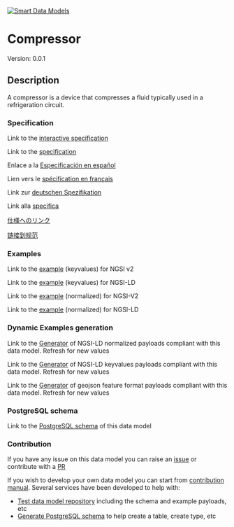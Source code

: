 [![Smart Data Models](https://smartdatamodels.org/wp-content/uploads/2022/01/SmartDataModels_logo.png "Logo")](https://smartdatamodels.org)
# Compressor
Version: 0.0.1

## Description 

A compressor is a device that compresses a fluid typically used in a refrigeration circuit.
### Specification

Link to the [interactive specification](https://swagger.lab.fiware.org/?url=https://smart-data-models.github.io/dataModel.S4BLDG/Compressor/swagger.yaml)

Link to the [specification](https://github.com/smart-data-models/dataModel.S4BLDG/blob/master/Compressor/doc/spec.md)

Enlace a la [Especificación en español](https://github.com/smart-data-models/dataModel.S4BLDG/blob/master/Compressor/doc/spec_ES.md)

Lien vers le [spécification en français](https://github.com/smart-data-models/dataModel.S4BLDG/blob/master/Compressor/doc/spec_FR.md)

Link zur [deutschen Spezifikation](https://github.com/smart-data-models/dataModel.S4BLDG/blob/master/Compressor/doc/spec_DE.md)

Link alla [specifica](https://github.com/smart-data-models/dataModel.S4BLDG/blob/master/Compressor/doc/spec_IT.md)

[仕様へのリンク](https://github.com/smart-data-models/dataModel.S4BLDG/blob/master/Compressor/doc/spec_JA.md)

[链接到规范](https://github.com/smart-data-models/dataModel.S4BLDG/blob/master/Compressor/doc/spec_ZH.md)
### Examples

Link to the [example](https://smart-data-models.github.io/dataModel.S4BLDG/Compressor/examples/example.json) (keyvalues) for NGSI v2

Link to the [example](https://smart-data-models.github.io/dataModel.S4BLDG/Compressor/examples/example.jsonld) (keyvalues) for NGSI-LD

Link to the [example](https://smart-data-models.github.io/dataModel.S4BLDG/Compressor/examples/example-normalized.json) (normalized) for NGSI-V2

Link to the [example](https://smart-data-models.github.io/dataModel.S4BLDG/Compressor/examples/example-normalized.jsonld) (normalized) for NGSI-LD
### Dynamic Examples generation

Link to the [Generator](https://smartdatamodels.org/extra/ngsi-ld_generator.php?schemaUrl=https://raw.githubusercontent.com/smart-data-models/dataModel.S4BLDG/master/Compressor/schema.json&email=info@smartdatamodels.org) of NGSI-LD normalized payloads compliant with this data model. Refresh for new values

Link to the [Generator](https://smartdatamodels.org/extra/ngsi-ld_generator_keyvalues.php?schemaUrl=https://raw.githubusercontent.com/smart-data-models/dataModel.S4BLDG/master/Compressor/schema.json&email=info@smartdatamodels.org) of NGSI-LD keyvalues payloads compliant with this data model. Refresh for new values

Link to the [Generator](https://smartdatamodels.org/extra/geojson_features_generator.php?schemaUrl=https://raw.githubusercontent.com/smart-data-models/dataModel.S4BLDG/master/Compressor/schema.json&email=info@smartdatamodels.org) of geojson feature format payloads compliant with this data model. Refresh for new values
### PostgreSQL schema

Link to the [PostgreSQL schema](https://github.com/smart-data-models/dataModel.S4BLDG/blob/master/Compressor/schema.sql) of this data model
### Contribution

 If you have any issue on this data model you can raise an [issue](https://github.com/smart-data-models/dataModel.S4BLDG/issues)  or contribute with a [PR](https://github.com/smart-data-models/dataModel.S4BLDG/pulls)

 If you wish to develop your own data model you can start from [contribution manual](https://bit.ly/contribution_manual). Several services have been developed to help with: 
 - [Test data model repository](https://smartdatamodels.org/index.php/data-models-contribution-api/) including the schema and example payloads, etc
 - [Generate PostgreSQL schema](https://smartdatamodels.org/index.php/sql-service/) to help create a table, create type, etc